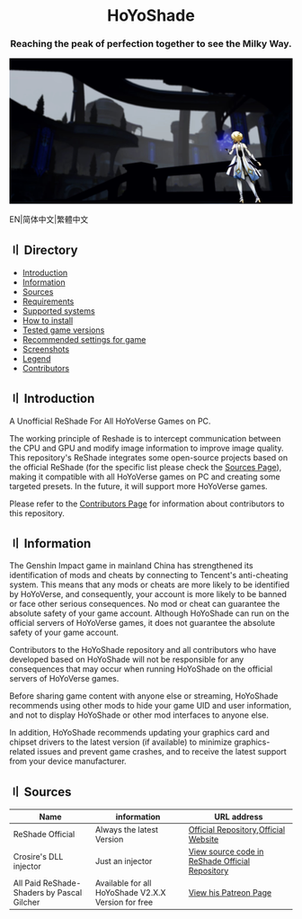 
<div align="center">
  <h1 class="header">HoYoShade</h1>
  <h3>
    Reaching the peak of perfection together to see the Milky Way.
  </h3>
</div>

  ![Compressed](Readme.md-image/compressed.jpg)


EN|简体中文|繁體中文

## 〢 Directory

- [Introduction](#〢-Introduction)
- [Information](#〢-Information)  
- [Sources](#〢-Sources)
- [Requirements]()
- [Supported systems]()
- [How to install]()
- [Tested game versions]()
- [Recommended settings for game]()
- [Screenshots]()
- [Legend]()
- [Contributors]()

## 〢 Introduction

A Unofficial ReShade For All HoYoVerse Games on PC.

The working principle of Reshade is to intercept communication between the CPU and GPU and modify image information to improve image quality. This repository's ReShade integrates some open-source projects based on the official ReShade (for the specific list please check the [Sources Page](#〢-Sources)), making it compatible with all HoYoVerse games on PC and creating some targeted presets. In the future, it will support more HoYoVerse games.

Please refer to the [Contributors Page]() for information about contributors to this repository.

## 〢 Information

The Genshin Impact game in mainland China has strengthened its identification of mods and cheats by connecting to Tencent's anti-cheating system. This means that any mods or cheats are more likely to be identified by HoYoVerse,
and consequently, your account is more likely to be banned or face other serious consequences. 
No mod or cheat can guarantee the absolute safety of your game account. 
Although HoYoShade can run on the official servers of HoYoVerse games,
it does not guarantee the absolute safety of your game account. 

Contributors to the HoYoShade repository and all contributors who have developed based on HoYoShade will not be responsible for any consequences that may occur when running HoYoShade on the official servers of HoYoVerse games.

Before sharing game content with anyone else or streaming, HoYoShade recommends using other mods to hide your game UID and user information, and not to display HoYoShade or other mod interfaces to anyone else.

In addition, HoYoShade recommends updating your graphics card and chipset drivers to the latest version (if available) to minimize graphics-related issues and prevent game crashes, and to receive the latest support from your device manufacturer.

## 〢 Sources

| Name | information | URL address |
| --- | --- | --- |
| ReShade Official | Always the latest Version | [Official Repository](https://github.com/crosire/reshade),[Official Website](https://reshade.me/) |
| Crosire's DLL injector | Just an injector | [View source code in ReShade Official Repository](https://github.com/crosire/reshade/blob/main/tools/injector.cpp) |
| All Paid ReShade-Shaders by Pascal Gilcher| Available for all HoYoShade V2.X.X Version for free | [View his Patreon Page](https://www.patreon.com/mcflypg/posts) |
